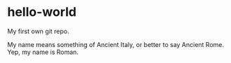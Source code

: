 # hello-world
My first own git repo.

My name means something of Ancient Italy, or better to say Ancient Rome. Yep, my name is Roman.
